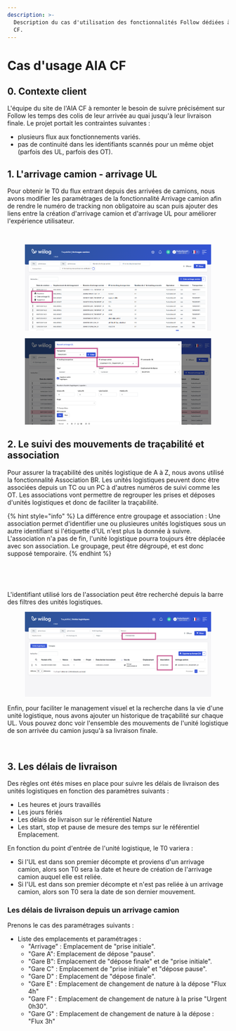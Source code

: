 ```yaml
---
description: >-
  Description du cas d'utilisation des fonctionnalités Follow dédiées à l'AIA
  CF.
---
```


# Cas d'usage AIA CF

## 0. Contexte client&#x20;

L'équipe du site de l'AIA CF à remonter le besoin de suivre précisément sur Follow les temps des colis de leur arrivée au quai jusqu'à leur livraison finale. Le projet portait les contraintes suivantes :&#x20;

* plusieurs flux aux fonctionnements variés.
* pas de continuité dans les identifiants scannés pour un même objet (parfois des UL, parfois des OT).

## 1. L'arrivage camion - arrivage UL

Pour obtenir le T0 du flux entrant depuis des arrivées de camions, nous avons modifier les paramétrages de la fonctionnalité Arrivage camion afin de rendre le numéro de tracking non obligatoire au scan puis ajouter des liens entre la création d'arrivage camion et d'arrivage UL pour améliorer l'expérience utilisateur.&#x20;

<div data-full-width="true">

<figure><img src="../.gitbook/assets/Capture d&#x27;écran 2024-09-13 100033.png" alt=""><figcaption></figcaption></figure>

</div>

<div data-full-width="true">

<figure><img src="../.gitbook/assets/Capture d’écran 2024-09-13 100358.png" alt=""><figcaption></figcaption></figure>

 

<figure><img src="../.gitbook/assets/Capture d’écran 2024-09-13 100505.png" alt=""><figcaption></figcaption></figure>

</div>



## 2. Le suivi des mouvements de traçabilité et association&#x20;

Pour assurer la traçabilité des unités logistique de A à Z, nous avons utilisé la fonctionnalité Association BR. Les unités logistiques peuvent donc être associées depuis un TC ou un PC à d'autres numéros de suivi comme les OT. Les associations vont permettre de regrouper les prises et déposes d'unités logistiques et donc de faciliter la traçabilité.

{% hint style="info" %}
La différence entre groupage et association : Une association permet d'identifier une ou plusieures unités logistiques sous un autre identifiant si l'étiquette d'UL n'est plus la donnée à suivre. L'association n'a pas de fin, l'unité logistique pourra toujours être déplacée avec son association. Le groupage, peut être dégroupé, et est donc supposé temporaire.&#x20;
{% endhint %}

<div>

<figure><img src="../.gitbook/assets/Média (3).jfif" alt=""><figcaption></figcaption></figure>

 

<figure><img src="../.gitbook/assets/Média (4).jfif" alt=""><figcaption></figcaption></figure>

</div>

L'identifiant utilisé lors de l'association peut être recherché depuis la barre des filtres des unités logistiques.&#x20;

<figure><img src="../.gitbook/assets/Capture d’écran 2024-09-13 104712.png" alt=""><figcaption></figcaption></figure>

Enfin, pour faciliter le management visuel et la recherche dans la vie d'une unité logistique, nous avons ajouter un historique de traçabilité sur chaque UL. Vous pouvez donc voir l'ensemble des mouvements de l'unité logistique de son arrivée du camion jusqu'à sa livraison finale.&#x20;

<figure><img src="../.gitbook/assets/Capture d&#x27;écran 2024-09-13 105055.png" alt=""><figcaption></figcaption></figure>

## 3. Les délais de livraison&#x20;

Des règles ont étés mises en place pour suivre les délais de livraison des unités logistiques en fonction des paramètres suivants :&#x20;

* Les heures et jours travaillés
* Les jours fériés
* Les délais de livraison sur le référentiel Nature
* Les start, stop et pause de mesure des temps sur le référentiel Emplacement.&#x20;

En fonction du point d'entrée de l'unité logistique, le T0 variera :&#x20;

* Si l'UL est dans son premier décompte et proviens d'un arrivage camion, alors son T0 sera la date et heure de création de l'arrivage camion auquel elle est reliée.&#x20;
* Si l'UL est dans son premier décompte et n'est pas reliée à un arrivage camion, alors son T0 sera la date de son dernier mouvement.&#x20;

### Les délais de livraison depuis un arrivage camion

Prenons le cas des paramétrages suivants :&#x20;

* Liste des emplacements et paramétrages :&#x20;
  * "Arrivage" : Emplacement de "prise initiale".&#x20;
  * "Gare A": Emplacement de dépose "pause".
  * "Gare B": Emplacement de "dépose finale" et de "prise initiale".
  * "Gare C" : Emplacement de "prise initiale" et "dépose pause".&#x20;
  * "Gare D" : Emplacement de "dépose finale".&#x20;
  * "Gare E" : Emplacement de changement de nature à la dépose "Flux 4h"
  * "Gare F" : Emplacement de changement de nature à la prise "Urgent 0h30".&#x20;
  * "Gare G" : Emplacement de changement de nature à la dépose : "Flux 3h"&#x20;

<figure><img src="../.gitbook/assets/Capture d&#x27;écran 2024-09-18 141144.png" alt=""><figcaption></figcaption></figure>



<figure><img src="../.gitbook/assets/Capture d&#x27;écran 2024-09-18 141256.png" alt=""><figcaption></figcaption></figure>



<figure><img src="../.gitbook/assets/Capture d&#x27;écran 2024-09-18 151120.png" alt=""><figcaption></figcaption></figure>
